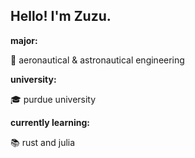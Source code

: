 Hello! I'm Zuzu.
---

**major:**

🚀 aeronautical & astronautical engineering

**university:**

🎓 purdue university

**currently learning:**

📚 rust and julia

